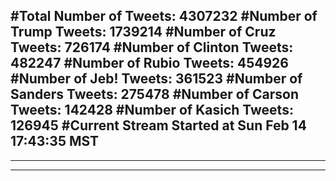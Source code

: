 #Total Number of Tweets: 4307232 
#Number of Trump Tweets: 1739214
#Number of Cruz Tweets: 726174
#Number of Clinton Tweets: 482247
#Number of Rubio Tweets: 454926
#Number of Jeb! Tweets: 361523
#Number of Sanders Tweets: 275478
#Number of Carson Tweets: 142428
#Number of Kasich Tweets: 126945
#Current Stream Started at Sun Feb 14 17:43:35 MST
---
---
---
